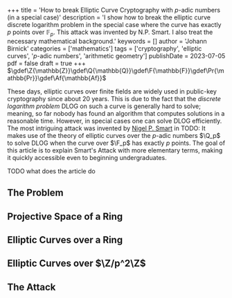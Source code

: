 +++
title = 'How to break Elliptic Curve Cryptography with $p$-adic numbers (in a special case)'
description = 'I show how to break the elliptic curve discrete logarithm problem in the special case where the curve has exactly $p$ points over $\mathbb{F}_p$. This attack was invented by N.P. Smart. I also treat the necessary mathematical background.'
keywords = []
author = 'Johann Birnick'
categories = ['mathematics']
tags = ['cryptography', 'elliptic curves', '$p$-adic numbers', 'arithmetic geometry']
publishDate = 2023-07-05
pdf = false
draft = true
+++
$\gdef\Z{\mathbb{Z}}\gdef\Q{\mathbb{Q}}\gdef\F{\mathbb{F}}\gdef\Pr{\mathbb{Pr}}\gdef\Af{\mathbb{Af}}$

These days, elliptic curves over finite fields are widely used in public-key cryptography since about 20 years.
This is due to the fact that the *discrete logarithm problem* DLOG on such a curve is generally hard to solve; meaning, so far nobody has found an algorithm that computes solutions in a reasonable time.
However, in special cases one can solve DLOG efficiently.
The most intriguing attack was invented by [Nigel P. Smart](https://nigelsmart.github.io/) in TODO:
It makes use of the theory of elliptic curves over the $p$-adic numbers $\Q_p$ to solve DLOG when the curve over $\F_p$ has exactly $p$ points.
The goal of this article is to explain Smart's Attack with more elementary terms, making it quickly accessible even to beginning undergraduates.

TODO what does the article do

## The Problem

## Projective Space of a Ring

## Elliptic Curves over a Ring

## Elliptic Curves over $\Z/p^2\Z$

## The Attack
